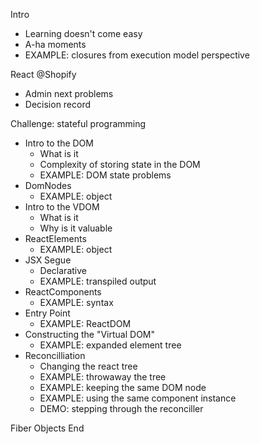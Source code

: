 Intro

- Learning doesn't come easy
- A-ha moments
- EXAMPLE: closures from execution model perspective

React @Shopify

- Admin next problems
- Decision record

Challenge: stateful programming

- Intro to the DOM
  - What is it
  - Complexity of storing state in the DOM
  - EXAMPLE: DOM state problems
- DomNodes
  - EXAMPLE: object
- Intro to the VDOM
  - What is it
  - Why is it valuable
- ReactElements
  - EXAMPLE: object
- JSX Segue
  - Declarative
  - EXAMPLE: transpiled output
- ReactComponents
  - EXAMPLE: syntax
- Entry Point
  - EXAMPLE: ReactDOM
- Constructing the "Virtual DOM"
  - EXAMPLE: expanded element tree
- Reconcilliation
  - Changing the react tree
  - EXAMPLE: throwaway the tree
  - EXAMPLE: keeping the same DOM node
  - EXAMPLE: using the same component instance
  - DEMO: stepping through the reconciller

Fiber Objects
End
